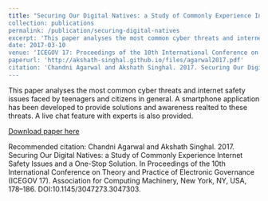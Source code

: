 ```yaml
---
title: "Securing Our Digital Natives: a Study of Commonly Experience Internet Safety Issues and a One-Stop Solution“
collection: publications
permalink: /publication/securing-digital-natives
excerpt: 'This paper analyses the most common cyber threats and internet safety issues and provides solutions for most of these threats.'
date: 2017-03-10
venue: 'ICEGOV 17: Proceedings of the 10th International Conference on Theory and Practice of Electronic Governance'
paperurl: 'http://akshath-singhal.github.io/files/agarwal2017.pdf'
citation: 'Chandni Agarwal and Akshath Singhal. 2017. Securing Our Digital Natives: a Study of Commonly Experience Internet Safety Issues and a One-Stop Solution. In Proceedings of the 10th International Conference on Theory and Practice of Electronic Governance (ICEGOV 17). Association for Computing Machinery, New York, NY, USA, 178–186. DOI:/10.1145/3047273.3047303'
---
```

This paper analyses the most common cyber threats and internet safety issues faced by teenagers and citizens in general. A smartphone application has been developed to provide solutions and awareness realted to these threats. A live chat feature with experts is also provided.

[Download paper here](http://akshath-singhal.github.io/files/agarwal2017.pdf)

Recommended citation: Chandni Agarwal and Akshath Singhal. 2017. Securing Our Digital Natives: a Study of Commonly Experience Internet Safety Issues and a One-Stop Solution. In Proceedings of the 10th International Conference on Theory and Practice of Electronic Governance (ICEGOV 17). Association for Computing Machinery, New York, NY, USA, 178–186. DOI:10.1145/3047273.3047303.